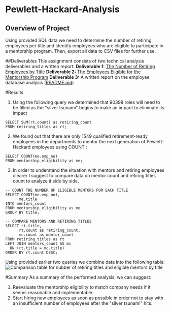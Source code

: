 # Pewlett-Hackard-Analysis
## Overview of Project
Using provided SQL data we need to determine the number of retiring employees per title and identify employees who are eligible to participate in a mentorship program. Then, export all data to CSV files for further use.

##Deliverables
This assignment consists of two technical analysis deliverables and a written report:
__Deliverable 1:__ [The Number of Retiring Employees by Title](https://github.com/xenia-e/Pewlett-Hackard-Analysis/blob/main/Data/retiring_titles.csv)
__Deliverable 2:__ [The Employees Eligible for the Mentorship Program](https://github.com/xenia-e/Pewlett-Hackard-Analysis/blob/main/Data/mentorship_eligibility.csv)
__Deliverable 3:__ A written report on the employee database analysis ([README.md](https://github.com/xenia-e/Pewlett-Hackard-Analysis/blob/main/README.md))


#Results


1. Using the following query we determined that 90398 roles will need to be filled as the "silver tsunami" begins to make an impact to eliminate its impact 
```
SELECT SUM(rt.count) as retiring_count
FROM retiring_titles as rt;
```

2. We found out that there are only 1549 qualified retirement-ready employees in the departments to mentor the next generation of Pewlett-Hackard employees using COUNT :
```
SELECT COUNT(me.emp_no)
FROM mentorship_eligibility as me;
```
3. In order to understand the situation with mentors and retiring employees clearer I suggest to compare data on mentor count and retiring titles count to analyze it side by side.

```
-- COUNT THE NUMBER OF ELIGIBLE MENTORS FOR EACH TITLE
SELECT COUNT(me.emp_no), 
      me.title
INTO mentors_count
FROM mentorship_eligibility as me
GROUP BY title;
```
```
-- COMPARE MENTORS AND RETIRING TITLES
SELECT rt.title, 
      rt.count as retiring_count, 
      mc.count as mentor_count 
FROM retiring_titles as rt
LEFT JOIN mentors_count AS mc
  ON (rt.title = mc.title) 
ORDER BY rt.count DESC;

```
Using provided earlier two queries we combine data into the following table:
![Comparison table for nubber of retiring titles and eligible mentors by title]()

#Summary
As a summary of the performed analysis, we can suggest:
1. Reevaluate the mentorship eligibility to match company needs if it seems reasonable and implementable.
2. Start hiring new employees as soon as possible in order not to stay with an insufficient number of employees after the "silver tsunami" hits. 

